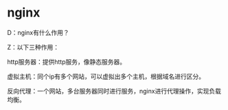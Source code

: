 # nginx  

D：nginx有什么作用？

Z：以下三种作用：

http服务器：提供http服务，像静态服务器。

虚拟主机：同个ip有多个网站，可以虚拟出多个主机，根据域名进行区分。

反向代理：一个网站，多台服务器同时进行服务，nginx进行代理操作，实现负载均衡。

